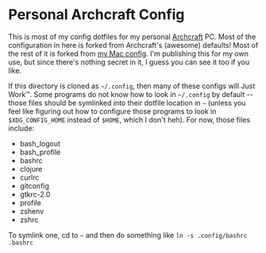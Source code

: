# Personal Archcraft Config

This is most of my config dotfiles for my personal [Archcraft](https://archcraft.io) PC. Most of the configuration in here is forked from Archcraft's (awesome) defaults! Most of the rest of it is forked from [my Mac config](https://github.com/jming422/mac-config). I'm publishing this for my own use, but since there's nothing secret in it, I guess you can see it too if you like.

If this directory is cloned as `~/.config`, then many of these configs will Just Work™. Some programs do not know how to look in `~/.config` by default -- those files should be symlinked into their dotfile location in `~` (unless you feel like figuring out how to configure those programs to look in `$XDG_CONFIG_HOME` instead of `$HOME`, which I don't heh). For now, those files include:

- bash_logout
- bash_profile
- bashrc
- clojure
- curlrc
- gitconfig
- gtkrc-2.0
- profile
- zshenv
- zshrc

To symlink one, cd to `~` and then do something like `ln -s .config/bashrc .bashrc`

